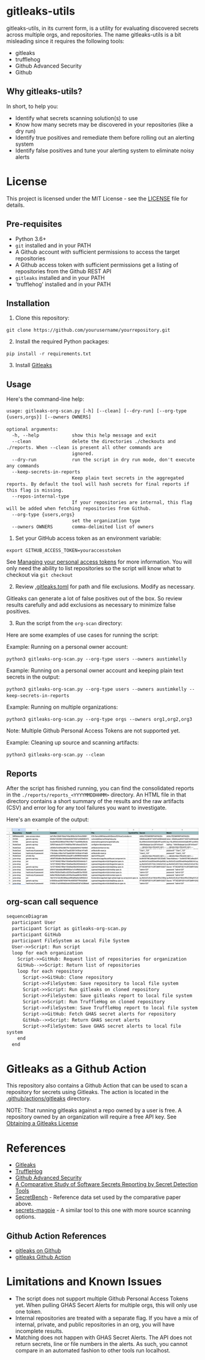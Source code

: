 # gitleaks-utils

gitleaks-utils, in its current form, is a utility for evaluating discovered secrets across multiple orgs, and repositories. The name gitleaks-utils is a bit misleading since it requires the following tools:

* gitleaks
* trufflehog
* Github Advanced Security
* Github

## Why gitleaks-utils?

In short, to help you: 

* Identify what secrets scanning solution(s) to use
* Know how many secrets may be discovered in your repositories (like a dry run)
* Identify true positives and remediate them before rolling out an alerting system
* Identify false positives and tune your alerting system to eliminate noisy alerts

# License

This project is licensed under the MIT License - see the [LICENSE](LICENSE) file for details.

## Pre-requisites

* Python 3.6+
* `git` installed and in your PATH
* A Github account with sufficient permissions to access the target repositories
* A Github access token with sufficient permissions get a listing of repositories from the Github REST API
* `gitleaks` installed and in your PATH
* 'trufflehog' installed and in your PATH

## Installation

1. Clone this repository:

`git clone https://github.com/yourusername/yourrepository.git`

2. Install the required Python packages:

`pip install -r requirements.txt`

3. Install [Gitleaks](https://github.com/zricethezav/gitleaks)

## Usage

Here's the command-line help:

```
usage: gitleaks-org-scan.py [-h] [--clean] [--dry-run] [--org-type {users,orgs}] [--owners OWNERS]

optional arguments:
  -h, --help            show this help message and exit
  --clean               delete the directories ./checkouts and ./reports. When --clean is present all other commands are
                        ignored.
  --dry-run             run the script in dry run mode, don't execute any commands
  --keep-secrets-in-reports
                        Keep plain text secrets in the aggregated reports. By default the tool will hash secrets for final reports if this flag is missing.
  --repos-internal-type
                        If your repositories are internal, this flag will be added when fetching repositories from Github.
  --org-type {users,orgs}
                        set the organization type
  --owners OWNERS       comma-delimited list of owners
```

1. Set your GitHub access token as an environment variable:

`export GITHUB_ACCESS_TOKEN=youraccesstoken`

See [Managing your personal access tokens](https://docs.github.com/en/authentication/keeping-your-account-and-data-secure/managing-your-personal-access-tokens) for more information. You will only need the ability to list repositories so the script will know what to checkout via `git checkout`

2. Review [.gitleaks.toml](./org-scan/.gitleaks.toml) for path and file exclusions. Modify as necessary.

Gitleaks can generate a lot of false positives out of the box. So review results carefully and add exclusions as necessary to minimize false positives.

3. Run the script from the `org-scan` directory:

Here are some examples of use cases for running the script:

Example: Running on a personal owner account:

`python3 gitleaks-org-scan.py --org-type users --owners austimkelly`

Example: Running on a personal owner account and keeping plain text secrets in the output:

`python3 gitleaks-org-scan.py --org-type users --owners austimkelly --keep-secrets-in-reports`

Example: Running on multiple organizations:

`python3 gitleaks-org-scan.py --org-type orgs --owners org1,org2,org3`

Note: Multiple Github Personal Access Tokens are not supported yet.

Example: Cleaning up source and scanning artifacts:

`python3 gitleaks-org-scan.py --clean`

## Reports

After the script has finished running, you can find the consolidated reports in the `./reports/reports_<YYYYMMDDHHMM>` directory. An HTML file in that directory contains a short summary of the results and the raw artifacts (CSV) and error log for any tool failures you want to investigate.

Here's an example of the output:

![report](./doc/secrets_report.png)

## org-scan call sequence

```mermaid
sequenceDiagram
  participant User
  participant Script as gitleaks-org-scan.py
  participant GitHub
  participant FileSystem as Local File System
  User->>Script: Run script
  loop for each organization
    Script->>GitHub: Request list of repositories for organization
    GitHub-->>Script: Return list of repositories
    loop for each repository
      Script->>GitHub: Clone repository
      Script->>FileSystem: Save repository to local file system
      Script->>Script: Run gitleaks on cloned repository
      Script->>FileSystem: Save gitleaks report to local file system
      Script->>Script: Run TruffleHog on cloned repository
      Script->>FileSystem: Save TruffleHog report to local file system
      Script->>GitHub: Fetch GHAS secret alerts for repository
      GitHub-->>Script: Return GHAS secret alerts
      Script->>FileSystem: Save GHAS secret alerts to local file system
    end
  end
```

# Gitleaks as a Github Action

This repository also contains a Github Action that can be used to scan a repository for secrets using Gitleaks. The action is located in the [.github/actions/gitleaks](.github/workflows/gitleaks.yml) directory. 

NOTE: That running gitleaks against a repo owned by a user is free. A repository owned by an organization will require a free API key. See [Obtaining a Gitleaks License](https://gitleaks.io/products.html)

# References

* [Gitleaks](https://gitleaks.io/)
* [TruffleHog](https://github.com/trufflesecurity/trufflehog)
* [Github Advanced Security](https://docs.github.com/en/github/getting-started-with-github/about-github-advanced-security)
* [A Comparative Study of Software Secrets Reporting by Secret Detection Tools](https://arxiv.org/pdf/2103.01946.pdf)
* [SecretBench](https://github.com/setu1421/SecretBench) - Reference data set used by the comparative paper above.
* [secrets-magpie](https://github.com/punk-security/secret-magpie) - A similar tool to this one with more source scanning options.

## Github Action References
* [gitleaks on Github](https://github.com/gitleaks/gitleaks)
* [gitleaks Github Action](https://github.com/gitleaks/gitleaks-action)

# Limitations and Known Issues

* The script does not support multiple Github Personal Access Tokens yet. When pulling GHAS Secert Alerts for multiple orgs, this will only use one token.
* Internal repositories are treated with a separate flag. If you have a mix of internal, private, and public repositories in an org, you will have incomplete results.
* Matching does not happen with GHAS Secret Alerts. The API does not return secrets, line or file numbers in the alerts. As such, you cannot compare in an automated fashion to other tools run localhost.